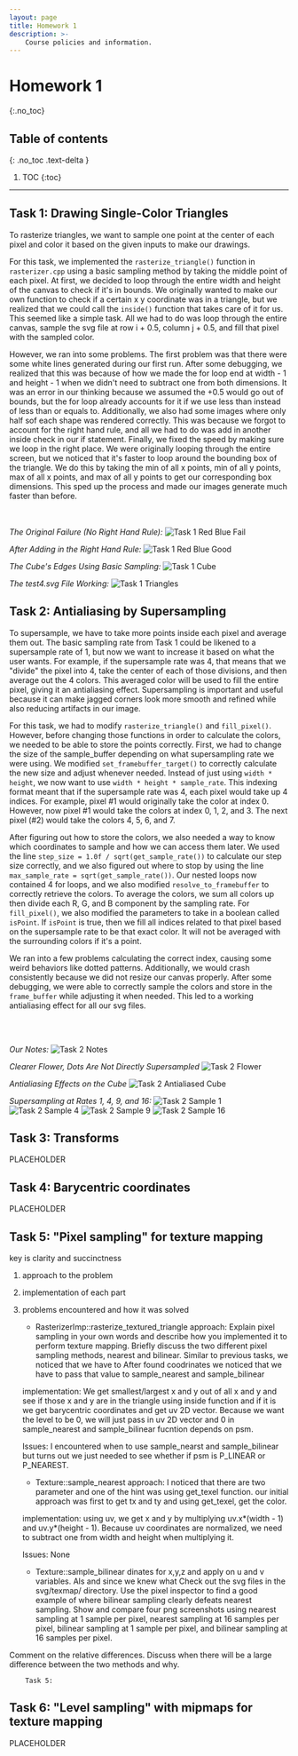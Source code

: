 ```yaml
---
layout: page
title: Homework 1
description: >-
    Course policies and information.
---
```


# Homework 1
{:.no_toc}

## Table of contents
{: .no_toc .text-delta }

1. TOC
{:toc}

---

## Task 1: Drawing Single-Color Triangles
To rasterize triangles, we want to sample one point at the center of each pixel and color it based on the given inputs to make our drawings.

For this task, we implemented the `rasterize_triangle()` function in `rasterizer.cpp` using a basic sampling method by taking the middle point of each pixel. At first, we
decided to loop through the entire width and height of the canvas to check if it's in bounds. We originally wanted to make our own function to check if a certain x y coordinate
was in a triangle, but we realized that we could call the `inside()` function that takes care of it for us. This seemed like a simple task. All we had to do was loop through the entire canvas,
sample the svg file at row i + 0.5, column j + 0.5, and fill that pixel with the sampled color.

However, we ran into some problems. The first problem was that there were some white lines generated during our first run. After some debugging, we realized that this was because of
how we made the for loop end at width - 1 and height - 1 when we didn't need to subtract one from both dimensions. It was an error in our thinking because we assumed the +0.5 would
go out of bounds, but the for loop already accounts for it if we use less than instead of less than or equals to. Additionally, we also had some images where only half sof each shape was rendered
correctly. This was because we forgot to account for the right hand rule, and all we had to do was add in another inside check in our if statement. Finally, we fixed the speed by making sure we loop in the right place.
We were originally looping through the entire screen, but we noticed that it's faster to loop around the bounding box of the triangle. We do this by taking the min of all x points, min of all y points,
max of all x points, and max of all y points to get our corresponding box dimensions. This sped up the process and made our images generate much faster than before.

<br></br>
*The Original Failure (No Right Hand Rule):*
![Task 1 Red Blue Fail](./assets/images/hw1/task1-redblue-fail.png)

*After Adding in the Right Hand Rule:*
![Task 1 Red Blue Good](./assets/images/hw1/task1-redblue-good.png)

*The Cube's Edges Using Basic Sampling:*
![Task 1 Cube](./assets/images/hw1/task1-cube.png)

*The test4.svg File Working:*
![Task 1 Triangles](./assets/images/hw1/task1-triangles.png)

## Task 2: Antialiasing by Supersampling

To supersample, we have to take more points inside each pixel and average them out. The basic sampling rate from Task 1 could be likened to a supersample rate of 1, but now we want to increase it based on
what the user wants. For example, if the supersample rate was 4, that means that we "divide" the pixel into 4, take the center of each of those divisions, and then average out the 4 colors. This
averaged color will be used to fill the entire pixel, giving it an antialiasing effect. Supersampling is important and useful because it can make jagged corners look more smooth and refined while also reducing
artifacts in our image.

For this task, we had to modify `rasterize_triangle()` and `fill_pixel()`. However, before changing those functions in order to calculate the colors, we needed to be able to store the points correctly.
First, we had to change the size of the sample_buffer depending on what supersampling rate we were using. We modified `set_framebuffer_target()` to correctly calculate the new size and adjust whenever needed.
Instead of just using `width * height`, we now want to use `width * height * sample_rate`. This indexing format meant that if the supersample rate was 4, each pixel would take up 4 indices. For example, pixel #1
would originally take the color at index 0. However, now pixel #1 would take the colors at index 0, 1, 2, and 3. The next pixel (#2) would take the colors 4, 5, 6, and 7.

After figuring out how to store the colors, we also needed a way to know which coordinates to sample and how we can access them later. We used the line `step_size = 1.0f / sqrt(get_sample_rate())` to calculate
our step size correctly, and we also figured out where to stop by using the line `max_sample_rate = sqrt(get_sample_rate())`. Our nested loops now contained 4 for loops, and we also modified `resolve_to_framebuffer`
to correctly retrieve the colors. To average the colors, we sum all colors up then divide each R, G, and B component by the sampling rate. For `fill_pixel()`, we also modified the parameters to take in a boolean called
`isPoint`. If `isPoint` is true, then we fill all indices related to that pixel based on the supersample rate to be that exact color. It will not be averaged with the surrounding colors if it's a point.

We ran into a few problems calculating the correct index, causing some weird behaviors like dotted patterns. Additionally, we would crash consistently because we did not resize our canvas properly. After some debugging, we were able to correctly sample the
colors and store in the `frame_buffer` while adjusting it when needed. This led to a working antialiasing effect for all our svg files.

<br></br>

*Our Notes:*
![Task 2 Notes](./assets/images/hw1/task2-notes.png)

*Clearer Flower, Dots Are Not Directly Supersampled*
![Task 2 Flower](./assets/images/hw1/task2-flower.png)

*Antialiasing Effects on the Cube*
![Task 2 Antialiased Cube](./assets/images/hw1/task2-antialiased-cube.png)

*Supersampling at Rates 1, 4, 9, and 16:*
![Task 2 Sample 1](./assets/images/hw1/task2-super-1.png)
![Task 2 Sample 4](./assets/images/hw1/task2-super-4.png)
![Task 2 Sample 9](./assets/images/hw1/task2-super-9.png)
![Task 2 Sample 16](./assets/images/hw1/task2-super-16.png)

## Task 3: Transforms

PLACEHOLDER

## Task 4: Barycentric coordinates

PLACEHOLDER

## Task 5: "Pixel sampling" for texture mapping

key is clarity and succinctness
1. approach to the problem
2. implementation of each part
3. problems encountered and how it was solved


	- RasterizerImp::rasterize_textured_triangle
	approach: Explain pixel sampling in your own words and describe how you implemented
	it to perform texture mapping. Briefly discuss the two different pixel sampling methods, nearest and bilinear.
	Similar to previous tasks, we noticed that we have to After found coodrinates we noticed that we have to pass that value to
	sample_nearest and sample_bilinear

	implementation: We get smallest/largest x and y out of all x and y and see if those x and y are in the triangle using inside function and
	if it is we get barycentric coordinates and get uv 2D vector. Because we want the level to be 0, we will just pass in uv 2D vector
	and 0 in sample_nearest and sample_bilinear fucntion depends on psm.

	Issues: I encountered when to use sample_nearst and sample_bilinear but turns out we just needed to see whether if psm is P_LINEAR or P_NEAREST.

	- Texture::sample_nearest
	approach: I noticed that there are two parameter and one of the hint was using get_texel function. our initial approach was
	first to get tx and ty and using get_texel, get the color.

	implementation: using uv, we get x and y by multiplying uv.x*(width - 1) and uv.y*(height - 1). Because uv coordinates
	are normalized, we need to subtract one from width and height when multiplying it.

	Issues: None

	- Texture::sample_bilinear
	dinates for x,y,z and apply on u and v variables. Als and since we knew
	what
Check out the svg files in the svg/texmap/ directory. Use the pixel inspector
to find a good example of where bilinear sampling clearly defeats nearest sampling.
Show and compare four png screenshots using nearest sampling at 1 sample per pixel,
nearest sampling at 16 samples per pixel, bilinear sampling at 1 sample per pixel,
and bilinear sampling at 16 samples per pixel.


Comment on the relative differences. Discuss when there will be a large
difference between the two methods and why.

		Task 5:

## Task 6: "Level sampling" with mipmaps for texture mapping

PLACEHOLDER
